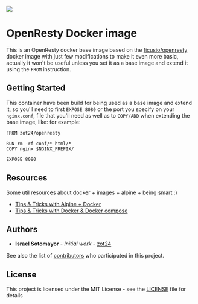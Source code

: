 [![](https://badge.imagelayers.io/zot24/openresty:latest.svg)](https://imagelayers.io/?images=zot24/openresty:latest 'Get your own badge on imagelayers.io')

# OpenResty Docker image

This is an OpenResty docker base image based on the [ficusio/openresty](https://github.com/ficusio/openresty) docker image with just few modifications to make it even more basic, actually it won't be useful unless you set it as a base image and extend it using the `FROM` instruction.

## Getting Started

This container have been build for being used as a base image and extend it, so you'll need to first `EXPOSE 8080` or the port you specify on your `nginx.conf`, file that you'll need as well as to `COPY/ADD` when extending the base image, like: for example:

```
FROM zot24/openresty

RUN rm -rf conf/* html/*
COPY nginx $NGINX_PREFIX/

EXPOSE 8080
```

## Resources

Some util resources about docker + images + alpine + being smart :)

* [Tips & Tricks with Alpine + Docker](http://blog.zot24.com/tips-tricks-with-alpine-docker/)
* [Tips & Tricks with Docker & Docker compose](http://blog.zot24.com/tips-tricks-docker/)

## Authors

* **Israel Sotomayor** - *Initial work* - [zot24](https://github.com/zot24)

See also the list of [contributors](https://github.com/zot24/openresty/contributors) who participated in this project.

## License

This project is licensed under the MIT License - see the [LICENSE](LICENSE) file for details
